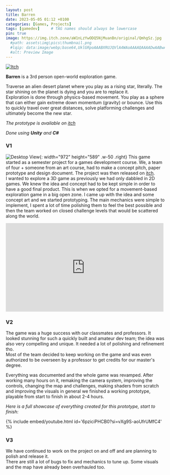 ```yaml
---
layout: post
title: Barren
date: 2023-05-05 01:12 +0100
categories: [Games, Projects]
tags: [gamedev]     # TAG names should always be lowercase
pin: true
image: https://img.itch.zone/aW1nLzYwODQ5NjMuanBn/original/QmhgSz.jpg
  #path: assets\img\pics\thumbnail.png
  #lqip: data:image/webp;base64,UklGRpoAAABXRUJQVlA4WAoAAAAQAAAADwAABwAAQUxQSDIAAAARL0AmbZurmr57yyIiqE8oiG0bejIYEQTgqiDA9vqnsUSI6H+oAERp2HZ65qP/VIAWAFZQOCBCAAAA8AEAnQEqEAAIAAVAfCWkAALp8sF8rgRgAP7o9FDvMCkMde9PK7euH5M1m6VWoDXf2FkP3BqV0ZYbO6NA/VFIAAAA
  #alt: Preview Image
---
```

[![Itch](https://www.google.com/s2/favicons?domain=https://itch.io&sz=64)](https://longjohnny.itch.io/barren)

**Barren** is a 3rd person open-world exploration game.
<!-- #![Pic](https://img.itch.zone/aW1nLzg1OTc5MTMucG5n/original/qBYs2L.png) -->


Traverse an alien desert planet where you play as a rising star, literally. The star shining on the planet is dying and you are to replace it.  
Exploration is done through physics-based movement. You play as a sphere that can either gain extreme down momentum (gravity) or bounce. Use this to quickly travel over great distances, solve platforming challenges and ultimately become the new star.



*The prototype is available on [itch](https://longjohnny.itch.io/barren)*

*Done using **Unity** and **C#***

### V1
![Desktop View](https://img.itch.zone/aW1hZ2UvOTUyMTc5LzYwODQ1ODEucG5n/original/mF2qF6.png){: width="972" height="589" .w-50 .right}
This game started as a semester project for a games development course. We, a team of four + someone from an art course, had to make a concept pitch, paper prototype and design document. The project was then released on [itch](https://longjohnny.itch.io/barren).  
I wanted to explore a 3D game as previously we had only dabbled in 2D games. We knew the idea and concept had to be kept simple in order to have a good final product. This is when we opted for a movement-based exploration game in a big open zone. I came up with the idea and some concept art and we started prototyping. The main mechanics were simple to implement, I spent a lot of time polishing them to feel the best possible and then the team worked on closed challenge levels that would be scattered along the world.

<!-- {% include embed/youtube.html id='tv-DbzgMhFE' %} -->   
  <!-- height="480" -->
<iframe
    height="280"
	width="500"
    src="https://www.youtube.com/embed/tv-DbzgMhFE"
    frameborder="0"
    allow="autoplay; encrypted-media"
    allowfullscreen
>
</iframe>

    

### V2
The game was a huge success with our classmates and professors. It looked stunning for such a quickly built and amateur dev team; the idea was also very compelling and unique. It needed a lot of polishing and refinement tho.  
Most of the team decided to keep working on the game and was even authorized to be overseen by a professor to get credits for our master's degree. 

Everything was documented and the whole game was revamped. After working many hours on it, remaking the camera system, improving the controls, changing the map and challenges, making shaders from scratch and improving the visuals in general we finished a working prototype, playable from start to finish in about 2-4 hours.

*Here is a full showcase of everything created for this prototype, start to finish:*

{% include embed/youtube.html id='6pziciPHCB0?si=vXg9S-aoUfrUMfC4' %}


### V3
We have continued to work on the project on and off and are planning to polish and release it.  
There are still a lot of bugs to fix and mechanics to tune up. Some visuals and the map have already been overhauled too.  